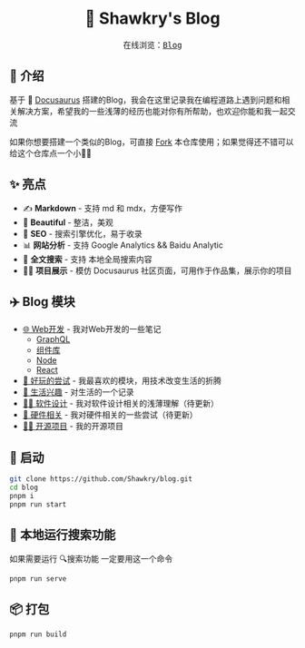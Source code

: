 <h1 align="center">📖 Shawkry's Blog</h1>
<pre align="center">
 在线浏览：<a href="https://www.shawkry.top">Blog</a> 
</pre>

## 👋 介绍

基于 🦖 [Docusaurus](https://docusaurus.io) 搭建的Blog，我会在这里记录我在编程道路上遇到问题和相关解决方案，希望我的一些浅薄的经历也能对你有所帮助，也欢迎你能和我一起交流

如果你想要搭建一个类似的Blog，可直接 [Fork](https://github.com/shawkry/blog/fork) 本仓库使用；如果觉得还不错可以给这个仓库点一个小🌟🌟

## ✨ 亮点

- ✍️ **Markdown** - 支持 md 和 mdx，方便写作
- 🎨 **Beautiful** - 整洁，美观
- 💯 **SEO** - 搜索引擎优化，易于收录
- 📊 **网站分析** - 支持 Google Analytics && Baidu Analytic
- 🔎 **全文搜索** - 支持 本地全局搜索内容
- 🧑‍💻 **项目展示** - 模仿 Docusaurus 社区页面，可用作于作品集，展示你的项目

## ✈️ Blog 模块

- [🌐 Web开发](https://www.shawkry.top/docs/web/) - 我对Web开发的一些笔记
  - [GraphQL](https://www.shawkry.top/docs/web/graphql/)
  - [组件库](https://www.shawkry.top/docs/web/component-library/)
  - [Node](https://www.shawkry.top/docs/web/node/dependency-summary/)
  - [React](https://www.shawkry.top/docs/web/react/useContext)
- [🔮 好玩的尝试](https://www.shawkry.top/docs/attempt/) - 我最喜欢的模块，用技术改变生活的折腾
- [🍊 生活兴趣](https://www.shawkry.top/docs/life/) - 对生活的一个记录
- [👨‍🎨 软件设计](https://www.shawkry.top/docs/software-design/) - 我对软件设计相关的浅薄理解（待更新）
- [🔧 硬件相关](https://www.shawkry.top/docs/hardware/) - 我对硬件相关的一些尝试（待更新）
- [🧑‍💻 开源项目](https://www.shawkry.top/projects) - 我的开源项目

## 🚀 启动

```sh
git clone https://github.com/Shawkry/blog.git
cd blog
pnpm i
pnpm run start
```

## 🏃 本地运行搜索功能

如果需要运行 🔍搜索功能 一定要用这一个命令

```sh
pnpm run serve
```

## 📦 打包

```sh
pnpm run build
```
